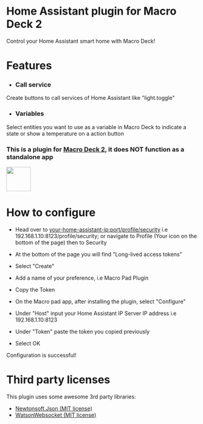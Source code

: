 # Home Assistant plugin for Macro Deck 2
Control your Home Assistant smart home with Macro Deck!

# Features
- ### Call service
Create buttons to call services of Home Assistant like "light.toggle"
- ### Variables
Select entities you want to use as a variable in Macro Deck to indicate a state or show a temperature on a action button

### This is a plugin for [Macro Deck 2](https://github.com/SuchByte/Macro-Deck), it does NOT function as a standalone app
<img height="64px" src="https://macrodeck.org/images/macro_deck_2_official_plugin.png" />

# How to configure

- Head over to <your-home-assistant-ip:port/profile/security> i.e 192.168.1.10:8123/profile/security;
or navigate to Profile (Your icon on the bottom of the page) then to Security
- At the bottom of the page you will find "Long-lived access tokens"
- Select "Create"
- Add a name of your preference, i.e Macro Pad Plugin
- Copy the Token

- On the Macro pad app, after installing the plugin, select "Configure"
- Under "Host" input your Home Assistant IP Server IP address i.e 192.168.1.10:8123
- Under "Token" paste the token you copied previously
- Select OK

Configuration is successful!

# Third party licenses
This plugin uses some awesome 3rd party libraries:
- [Newtonsoft.Json (MIT license)](https://www.newtonsoft.com/json)
- [WatsonWebsocket (MIT license)](https://github.com/jchristn/WatsonWebsocket)
